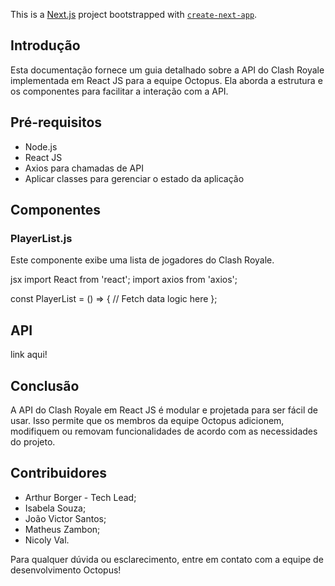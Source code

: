 This is a [Next.js](https://nextjs.org/) project bootstrapped with [`create-next-app`](https://github.com/vercel/next.js/tree/canary/packages/create-next-app).

## Introdução

Esta documentação fornece um guia detalhado sobre a API do Clash Royale implementada em React JS para a equipe Octopus. Ela aborda a estrutura e os componentes para facilitar a interação com a API.

## Pré-requisitos

- Node.js
- React JS
- Axios para chamadas de API
- Aplicar classes para gerenciar o estado da aplicação

## Componentes


### PlayerList.js

Este componente exibe uma lista de jogadores do Clash Royale.

jsx
import React from 'react';
import axios from 'axios';

const PlayerList = () => {
  // Fetch data logic here
};

## API
link aqui!

## Conclusão

A API do Clash Royale em React JS é modular e projetada para ser fácil de usar. Isso permite que os membros da equipe Octopus adicionem, modifiquem ou removam funcionalidades de acordo com as necessidades do projeto.

## Contribuidores

- Arthur Borger - Tech Lead;
- Isabela Souza;
- João Victor Santos;
- Matheus Zambon;
- Nicoly Val.

Para qualquer dúvida ou esclarecimento, entre em contato com a equipe de desenvolvimento Octopus!
